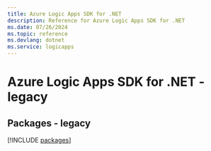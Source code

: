 ```yaml
---
title: Azure Logic Apps SDK for .NET
description: Reference for Azure Logic Apps SDK for .NET
ms.date: 07/26/2024
ms.topic: reference
ms.devlang: dotnet
ms.service: logicapps
---
```

# Azure Logic Apps SDK for .NET - legacy
## Packages - legacy
[!INCLUDE [packages](logic-apps-index.md)]